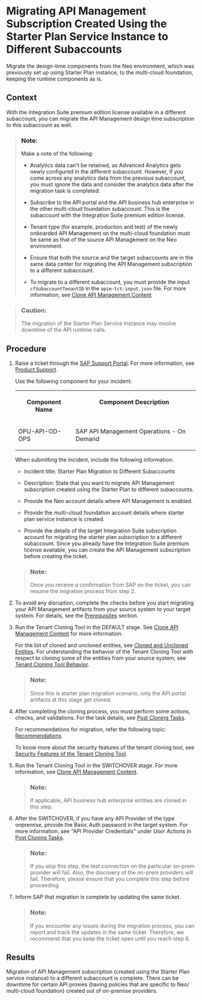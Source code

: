 <!-- loio1f4ed86ab3b3404db2365e3e2e95824f -->

# Migrating API Management Subscription Created Using the Starter Plan Service Instance to Different Subaccounts

Migrate the design-time components from the Neo environment, which was previously set up using Starter Plan instance, to the multi-cloud foundation, keeping the runtime components as is.



<a name="loio1f4ed86ab3b3404db2365e3e2e95824f__context_qmw_v5b_xpb"/>

## Context

With the Integration Suite premium edition license available in a different subaccount, you can migrate the API Management design time subscription to this subaccount as well.

> ### Note:  
> Make a note of the following:
> 
> -   Analytics data can't be retained, as Advanced Analytics gets newly configured in the different subaccount. However, if you come across any analytics data from the previous subaccount, you must ignore the data and consider the analytics data after the migration task is completed.
> 
> -   Subscribe to the API portal and the API business hub enterprise in the other multi-cloud foundation subaccount. This is the subaccount with the Integration Suite premium edition license.
> 
> -   Tenant type \(for example, production and test\) of the newly onboarded API Management on the multi-cloud foundation must be same as that of the source API Management on the Neo environment.
> 
> -   Ensure that both the source and the target subaccounts are in the same data center for migrating the API Management subscription to a different subaccount.
> 
> -   To migrate to a different subaccount, you must provide the input `cfSubaccountTenantID` in the `apim-tct-input.json` file. For more information, see [Clone API Management Content](clone-api-management-content-7abd887.md).

> ### Caution:  
> The migration of the Starter Plan Service Instance may involve downtime of the API runtime calls.



<a name="loio1f4ed86ab3b3404db2365e3e2e95824f__steps_y1l_cvb_xpb"/>

## Procedure

1.  Raise a ticket through the [SAP Support Portal](https://support.sap.com/en/index.html). For more information, see [Product Support](https://support.sap.com/en/my-support/product-support.html).

    Use the following component for your incident:


    <table>
    <tr>
    <th valign="top">

    Component Name
    
    </th>
    <th valign="top">

    Component Description
    
    </th>
    </tr>
    <tr>
    <td valign="top">
    
    OPU-API-OD-OPS
    
    </td>
    <td valign="top">
    
    SAP API Management Operations - On Demand
    
    </td>
    </tr>
    </table>
    
    When submitting the incident, include the following information:

    -   Incident title: Starter Plan Migration to Different Subaccounts

    -   Description: State that you want to migrate API Management subscription created using the Starter Plan to different subaccounts.

    -   Provide the Neo account details where API Management is enabled.

    -   Provide the multi-cloud foundation account details where starter plan service instance is created.

    -   Provide the details of the target Integration Suite subscription account for migrating the starter plan subscription to a different subaccount. Since you already have the Integration Suite premium license available, you can create the API Management subscription before creating the ticket.


    > ### Note:  
    > Once you receive a confirmation from SAP on the ticket, you can resume the migration process from step 2.

2.  To avoid any disruption, complete the checks before you start migrating your API Management artifacts from your source system to your target system. For details, see the [Prerequisites](prerequisites-c1904bc.md) section.

3.  Run the Tenant Cloning Tool in the DEFAULT stage. See [Clone API Management Content](clone-api-management-content-7abd887.md) for more information.

    For the list of cloned and uncloned entities, see [Cloned and Uncloned Entities](cloned-and-uncloned-entities-8973ca0.md). For understanding the behavior of the Tenant Cloning Tool with respect to cloning some of the entities from your source system, see [Tenant Cloning Tool Behavior](tenant-cloning-tool-behavior-6d15ffd.md).

    > ### Note:  
    > Since this is starter plan migration scenario, only the API portal artifacts at this stage get cloned.

4.  After completing the cloning process, you must perform some actions, checks, and validations. For the task details, see [Post Cloning Tasks](post-cloning-tasks-116d82c.md).

    For recommendations for migration, refer the following topic: [Recommendations](recommendations-ff61cef.md) 

    To know more about the security features of the tenant cloning tool, see [Security Features of the Tenant Cloning Tool](security-features-of-the-tenant-cloning-tool-a6969cc.md).

5.  Run the Tenant Cloning Tool in the SWITCHOVER stage. For more information, see [Clone API Management Content](clone-api-management-content-7abd887.md).

    > ### Note:  
    > If applicable, API business hub enterprise entities are cloned in this step.

6.  After the SWITCHOVER, if you have any API Provider of the type onpremise, provide the Basic Auth password in the target system. For more information, see "API Provider Credentials" under *User Actions* in [Post Cloning Tasks](post-cloning-tasks-116d82c.md).

    > ### Note:  
    > If you skip this step, the test connection on the particular on-prem provider will fail. Also, the discovery of the on-prem providers will fail. Therefore, please ensure that you complete this step before proceeding.

7.  Inform SAP that migration is complete by updating the same ticket.

    > ### Note:  
    > If you encounter any issues during the migration process, you can report and track the updates in the same ticket. Therefore, we recommend that you keep the ticket open until you reach step 6.




<a name="loio1f4ed86ab3b3404db2365e3e2e95824f__result_czj_hds_ypb"/>

## Results

Migration of API Management subscription \(created using the Starter Plan service instance\) to a different subaccount is complete. There can be downtime for certain API proxies \(having policies that are specific to Neo/ multi-cloud foundation\) created out of on-premise providers.

